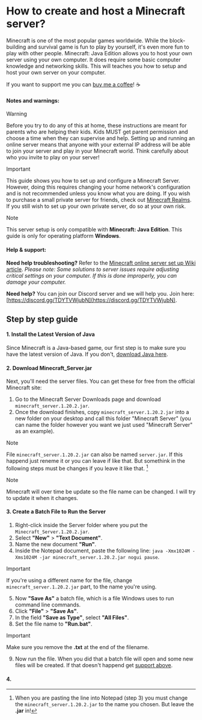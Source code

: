# How to create and host a Minecraft server?
Minecraft is one of the most popular games worldwide. While the block-building and survival game is fun to play by yourself, it's even more fun to play with other people. Minecraft: Java Edition allows you to host your own server using your own computer. It does require some basic computer knowledge and networking skills. This will teaches you how to setup and host your own server on your computer.

If you want to support me you can [buy me a coffee](https://www.buymeacoffee.com/gamertilen)! ☕

#### **Notes and warnings:**

> [!WARNING]
> Before you try to do any of this at home, these instructions are meant for parents who are helping their kids. Kids MUST get parent permission and choose a time when they can supervise and help. Setting up and running an online server means that anyone with your external IP address will be able to join your server and play in your Minecraft world. Think carefully about who you invite to play on your server!

> [!IMPORTANT]
> This guide shows you how to set up and configure a Minecraft Server. However, doing this requires changing your home network's configuration and is not recommended unless you know what you are doing. If you wish to purchase a small private server for friends, check out [Minecraft Realms](<https://www.minecraft.net/realms>). If you still wish to set up your own private server, do so at your own risk.

> [!NOTE]
> This server setup is only compatible with **Minecraft: Java Edition**. This guide is only for operating platform **Windows**.

#### **Help & support:**

**Need help troubleshooting?**  Refer to the [Minecraft online server set up Wiki article](https://minecraft.fandom.com/wiki/Tutorials/Setting_up_a_server). *Please note: Some solutions to server issues require adjusting critical settings on your computer. If this is done improperly, you can damage your computer.*

**Need help?** You can join our Discord server and we will help you. Join here: [https://discord.gg/TDYTVWjubN](https://discord.gg/TDYTVWjubN).

## Step by step guide

#### 1. Install the Latest Version of Java
Since Minecraft is a Java-based game, our first step is to make sure you have the latest version of Java. If you don't, [download Java here](https://www.java.com/download/).

#### 2. Download Minecraft_Server.jar

Next, you'll need the server files. You can get these for free from the official Minecraft site:
 
1. Go to the Minecraft Server Downloads page and download `minecraft_server.1.20.2.jar`.
2. Once the download finishes, copy `minecraft_server.1.20.2.jar` into a new folder on your desktop and call this folder "Minecraft Server" (you can name the folder however you want we just used "Minecraft Server" as an example).

> [!NOTE]
> File `minecraft_server.1.20.2.jar` can also be named `server.jar`. If this happend just reneme it or you can leave if like that. But somethink in the following steps must be changes if you leave it like that. [^1]
[^1]:When you are pasting the line into Notepad (step 3) you must change the `minecraft_server.1.20.2.jar` to the name you chosen. But leave the **.jar** in!
> [!NOTE]
> Minecraft will over time be update so the file name can be changed. I will try to update it when it changes.

#### 3. Create a Batch File to Run the Server 

1. Right-click inside the Server folder where you put the `Minecraft_Server.1.20.2.jar`.
2. Select **"New"** > **"Text Document"**.
3. Name the new document **"Run"**.
4. Inside the Notepad document, paste the following line: `java -Xmx1024M -Xms1024M -jar minecraft_server.1.20.2.jar nogui pause`.

> [!IMPORTANT]
> If you're using a different name for the file, change `minecraft_server.1.20.2.jar` part, to the name you're using. 

5. Now **"Save As"** a batch file, which is a file Windows uses to run command line commands. 
6. Click **"File"** > **"Save As"**.
7. In the field **"Save as Type"**, select **"All Files"**.
8. Set the file name to **"Run.bat"**. 

> [!IMPORTANT]
> Make sure you remove the **.txt** at the end of the filename.

9. Now run the file. When you did that a batch file will open and some new files will be created. If that doesn't happend get [support above]().

#### 4.
